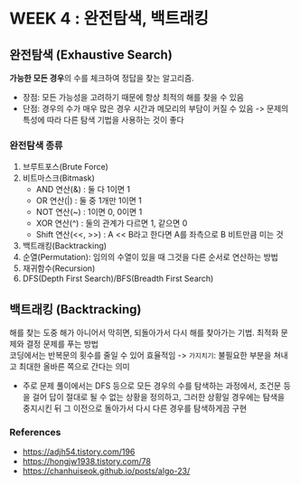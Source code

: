 # WEEK 4 : 완전탐색, 백트래킹

## 완전탐색 (Exhaustive Search) 
**가능한 모든 경우**의 수를 체크하여 정답을 찾는 알고리즘. 
* 장점: 모든 가능성을 고려하기 때문에 항상 최적의 해를 찾을 수 있음
* 단점: 경우의 수가 매우 많은 경우 시간과 메모리의 부담이 커질 수 있음 -> 문제의 특성에 따라 다른 탐색 기법을 사용하는 것이 좋다

### 완전탐색 종류 
1. 브루트포스(Brute Force) 
2. 비트마스크(Bitmask)
    * AND 연산(&) : 둘 다 1이면 1
    * OR 연산(|) : 둘 중 1개만 1이면 1
    * NOT 연산(~) : 1이면 0, 0이면 1
    * XOR 연산(^) : 둘의 관계가 다르면 1, 같으면 0
    * Shift 연산(<<, >>) : A << B라고 한다면 A를 좌측으로 B 비트만큼 미는 것
4. 백트래킹(Backtracking)
5. 순열(Permutation): 임의의 수열이 있을 때 그것을 다른 순서로 연산하는 방법 
6. 재귀함수(Recursion) 
7. DFS(Depth First Search)/BFS(Breadth First Search)  


## 백트래킹 (Backtracking) 
해를 찾는 도중 해가 아니어서 막히면, 되돌아가서 다시 해를 찾아가는 기법. 최적화 문제와 결정 문제를 푸는 방법<br>
코딩에서는 반복문의 횟수를 줄일 수 있어 효율적임 -> `가지치기`: 불필요한 부분을 쳐내고 최대한 올바른 쪽으로 간다는 의미
* 주로 문제 풀이에서는 DFS 등으로 모든 경우의 수를 탐색하는 과정에서, 조건문 등을 걸어 답이 절대로 될 수 없는 상황을 정의하고, 그러한 상황일 경우에는 탐색을 중지시킨 뒤 그 이전으로 돌아가서 다시 다른 경우를 탐색하게끔 구현



### References
* https://adjh54.tistory.com/196
* https://hongjw1938.tistory.com/78
* https://chanhuiseok.github.io/posts/algo-23/
